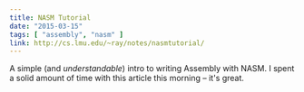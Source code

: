 ```yaml
---
title: NASM Tutorial
date: "2015-03-15"
tags: [ "assembly", "nasm" ]
link: http://cs.lmu.edu/~ray/notes/nasmtutorial/
---
```



A simple (and _understandable_) intro to writing Assembly with NASM. I spent a solid amount of time with this article this morning – it's great.
